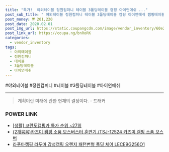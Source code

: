 ```yaml
--- 
title: "특가!  야외테이블 정원컴퍼니 테이블 3폴딩테이블 캠핑 아이언메쉬 ..." 
post_sub_title: " 야외테이블 정원컴퍼니 테이블 3폴딩테이블 캠핑 아이언메쉬 캠핑테이블" 
post_money: ₩ 201,220 
post_date: 2020.02.01 
post_img_url: https://static.coupangcdn.com/image/vendor_inventory/60e2/c734dce3a5b7b27ed39f5405da50450a4311d207a210e553868bc56f7bd6.jpg 
post_link_url: https://coupa.ng/bnRoRK 
categories: 
  - vendor_inventory 
tags: 
  - 야외테이블 
  - 정원컴퍼니 
  - 테이블 
  - 3폴딩테이블 
  - 아이언메쉬 
--- 
```

  #야외테이블 #정원컴퍼니 #테이블 #3폴딩테이블 #아이언메쉬 
<hr> 

> 계획이란 미래에 관한 현재의 결정이다. - 드래커 


### POWER LINK

* <a href="https://blog.naver.com/sakai111/221785106745" target="_blank"> [생활] 코란도캠핑카 특가 순위 ~27위</a>
* <a href="https://blog.naver.com/sakai111/221783511008" target="_blank">(2개묶음)카즈미 캠핑 소품 모스버스터 훈연기 /TSJ-12524 카즈미 캠핑 소품 모스버</a>
* <a href="https://blog.naver.com/fasyy4321/221785320097" target="_blank">라푸마캠핑 라푸마 감성캠핑 오렌지 패턴변형 폴딩 체어 LECE9G256O1</a>

